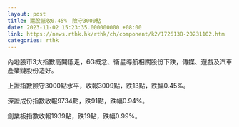 ```yaml
---
layout: post
title: 滬股低收0.45%　險守3000點
date: 2023-11-02 15:23:35.000000000 +08:00
link: https://news.rthk.hk/rthk/ch/component/k2/1726138-20231102.htm
categories: rthk
---
```


內地股市3大指數高開低走，6G概念、衛星導航相關股份下跌，傳媒、遊戲及汽車產業鏈股份造好。

上證指數險守3000點水平，收報3009點，跌13點，跌幅0.45%。

深證成份指數收報9734點，跌91點，跌幅0.94%。

創業板指數收報1939點，跌19點，跌幅0.99%。
